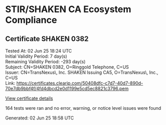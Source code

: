 # STIR/SHAKEN CA Ecosystem Compliance

## Certificate SHAKEN 0382

Tested At: 02 Jun 25 18:24 UTC\
Initial Validity Period: 7 day(s)\
Remaining Validity Period: -293 day(s)\
Subject: CN=SHAKEN 0382, O=Ringgold Telephone, C=US\
Issuer: CN=TransNexus\\, Inc. SHAKEN Issuing CA5, O=TransNexus\\, Inc., C=US\
Link: https://certificates.clearip.com/50408dfc-c7d7-40d7-890d-70e7db9bbf4f/4fd4dbcd2e0d1199e5cd5ec8821c3796.pem

[View certificate details](https://x509.io/?cert=MIIC0jCCAnigAwIBAgIQQfSfVgrLUqVn6hugzXcRiTAKBggqhkjOPQQDAjBWMQswCQYDVQQGEwJVUzEZMBcGA1UEChMQVHJhbnNOZXh1cywgSW5jLjEsMCoGA1UEAxMjVHJhbnNOZXh1cywgSW5jLiBTSEFLRU4gSXNzdWluZyBDQTUwHhcNMjQwODA2MDYwMDE1WhcNMjQwODEzMDYwMDE0WjBAMQswCQYDVQQGEwJVUzEbMBkGA1UEChMSUmluZ2dvbGQgVGVsZXBob25lMRQwEgYDVQQDEwtTSEFLRU4gMDM4MjBZMBMGByqGSM49AgEGCCqGSM49AwEHA0IABGb5bJgg1JYCQ6iZLS6Ff5RDi%2BRghXbRMMBiszR7dkPiEQvmbXvSb7dOvSJN76f%2F9DRMpfgMrM0jp0Ia9LIN6Y2jggE8MIIBODAMBgNVHRMBAf8EAjAAMA4GA1UdDwEB%2FwQEAwIHgDAdBgNVHQ4EFgQUpAUnasQ9t9YVGbVDV684LjKrBkAwHwYDVR0jBBgwFoAU2gCzh%2FiCP7%2B6IqJkY7X2L8yOdcowFwYDVR0gBBAwDjAMBgpghkgBhv8JAQEEMIGmBgNVHR8EgZ4wgZswgZigOqA4hjZodHRwczovL2F1dGhlbnRpY2F0ZS1hcGkuaWNvbmVjdGl2LmNvbS9kb3dubG9hZC92MS9jcmyiWqRYMFYxFDASBgNVBAcMC0JyaWRnZXdhdGVyMQswCQYDVQQIDAJOSjETMBEGA1UEAwwKU1RJLVBBIENSTDELMAkGA1UEBhMCVVMxDzANBgNVBAoMBlNUSS1QQTAWBggrBgEFBQcBGgQKMAigBhYEMDM4MjAKBggqhkjOPQQDAgNIADBFAiBKCppst%2FXJEsVJ%2Fj%2FpJjzzG%2BQbeQgY4tLgphpfbzoZLQIhAKhnwbIfNRAMCNLhD7wqgB3JgedlaeFDY7HPvJiueZcA)

164 tests were ran and no error, warning, or notice level issues were found


Generated: 02 Jun 25 18:58 UTC